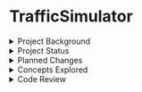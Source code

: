 # TrafficSimulator

<details>
<summary>Project Background</summary>
The Capstone Project for Computer Science at UMGC. A concurrent Java program written using Threads, Listeners, and Event Handlers. Originally assigned in 2020, but never fully completed. This project is a complete rewrite, for educational purposes.  
TrafficLightDescription.PDF is where interested parties may find original assignment details. 
</details>

<details>
<summary>Project Status</summary>
This project is currently in development. At this moment, there is no completion date. 
</details>

<details>
<summary>Planned Changes</summary>
There are numerous changes to be made. There is no priority for completion of features.

  - Add Real Time Heads-up Display, using Graphics.
  - Support for additional cars/traffic lights.
</details>

<details>
<summary>Concepts Explored</summary>
  * Concurrent Processing
  * Distributed Applications (each unit is on different machine, each unit can execute on different system, each program may be in a different languauge)
  * Enumeration
  * EPOCH time
  * Event Handling (The three approaches for performing event handling are by placing the event handling code in one of the below-specified places.)
  - Anonymous Class.
  - Another Class
  - Within Class
  * Git - Fork, Commit, Push, Pull, Cherry Pick, .GitIgnore, Stable branches, Feature and Release branches
  * Monolothic (single machine, sytstem, and language)
  * Monotask (single task, easy to define, wait for stimulus, then act) 
  * Multitask Architectures (each task performed by different thread, resources protected by critical sections)
  * Multi Threaded Processing
  * MVC Model-View-Controller
  * Object Serialization/Deserialization 
  * Real Time Processing
  * RTSJ (Real Time Specification for Java, classes, excpetions, expectations, etc.) 
  * Singleton Pattern
  * Strategy Pattern
</details>

<details>
<summary>Code Review</summary>
This section is an honest evaluation of my previously submitted coursework. This is where I take a look at my previous approach, and 
try to explain shortcomings, fix issues, demonstrate learning, etc. 

1. Many implementation choices could not be verified with existing requirements. That is, my code may have satisfied a requirement, but provied functionality that was uncalled for. For example, the state for my previous Car design included make and model types. In the real world, in general, functionality should not be provided unless asked for explicitly by the client. There is the event that additional value may be added without explicit request i.e. error handling, validation, security, etc. 

2. For all Swing GUI components, I opted to extend classes JPanel, JTextField, etc. and
placed the event handling code within the class. I could have possibly implented using models. Swing GUI components have data models which allow a Model to be attatched to a View effortlessly. For example, JSliders use BoundedRange Models.  

3. Testing was completed without using a testing framework, like JUnit. I could always make use of a framework, such as Mockito as well.

4. I took an approach as if I was building a Monotask Architechture, instaead of a Multitask Architechture.
The latter would have been the appropiate choice, given the project requirements.

5. I was unable to complete the project in the alloted time due to many factors:
   -  Lack of technical skill
   -  Proper planning
   -  Attention to detail,  etc.

Do I think I was technically able to complete the project back then? Yes. I spent a considerable amount of time learning about Threads. However, I glossed over directions and missed where it was recommended to focus on learning before starting to write code. Furthermore, resources were wasted on features that could have been addressed at a later time. This resulted in scope creep, and ultimately ended in project failure. I was unable to deliver a fully functional, tested version of the program before the milestone date of the deliverable.  
</details>



